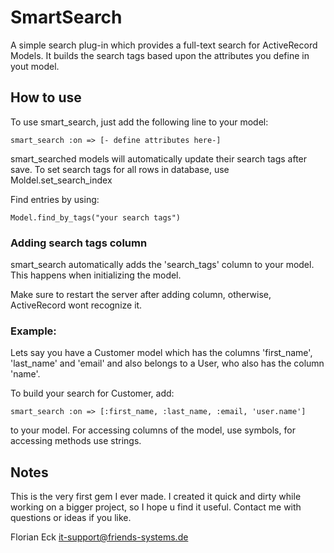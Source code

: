# SmartSearch
A simple search plug-in which provides a full-text search for ActiveRecord Models. 
It builds the search tags based upon the attributes you define in yout model.

## How to use
To use smart_search, just add the following line to your model:

    smart_search :on => [- define attributes here-]
   
smart_searched models will automatically update their search tags after save.
To set search tags for all rows in database, use Moldel.set_search_index   

Find entries by using:

    Model.find_by_tags("your search tags")

### Adding search tags column
smart_search automatically adds the 'search_tags' column to your model.
This happens when initializing the model.

Make sure to restart the server after adding column, otherwise, ActiveRecord wont recognize it.


### Example:   
Lets say you have a Customer model which has the columns 'first_name', 'last_name' and 'email' and also belongs to a User, who also has the column 'name'.

To build your search for Customer, add:
   
    smart_search :on => [:first_name, :last_name, :email, 'user.name']

to your model. For accessing columns of the model, use symbols, for accessing
methods use strings.


## Notes
This is the very first gem I ever made. I created it quick and dirty while working on a bigger project, so I hope u find it useful.
Contact me with questions or ideas if you like.

Florian Eck
it-support@friends-systems.de





